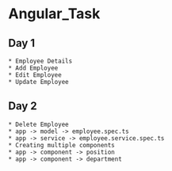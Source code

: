 # Angular_Task

 ## Day 1
    * Employee Details
    * Add Employee
    * Edit Employee
    * Update Employee
## Day 2
    * Delete Employee
    * app -> model -> employee.spec.ts
    * app -> service -> employee.service.spec.ts
    * Creating multiple components
    * app -> component -> position
    * app -> component -> department